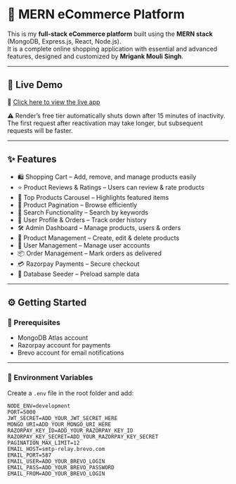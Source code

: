 # 🛒 MERN eCommerce Platform  

This is my **full-stack eCommerce platform** built using the **MERN stack** (MongoDB, Express.js, React, Node.js).  
It is a complete online shopping application with essential and advanced features, designed and customized by **Mrigank Mouli Singh**.  

---

## 🚀 Live Demo  
🔗 [Click here to view the live app](https://mern-shop-abxs.onrender.com/)  

⚠️ Render’s free tier automatically shuts down after 15 minutes of inactivity.  
The first request after reactivation may take longer, but subsequent requests will be faster.  

---

## ✨ Features  

- 🛍️ Shopping Cart – Add, remove, and manage products easily  
- ⭐ Product Reviews & Ratings – Users can review & rate products  
- 🎡 Top Products Carousel – Highlights featured items  
- 📄 Product Pagination – Browse efficiently  
- 🔎 Search Functionality – Search by keywords  
- 👤 User Profile & Orders – Track order history  
- 🛠️ Admin Dashboard – Manage products, users & orders  
- 🛒 Product Management – Create, edit & delete products  
- 👥 User Management – Manage user accounts  
- 📦 Order Management – Mark orders as delivered  
- 💳 Razorpay Payments – Secure checkout  
- 🌱 Database Seeder – Preload sample data  

---

## ⚙️ Getting Started  

### 🔑 Prerequisites  
- MongoDB Atlas account  
- Razorpay account for payments  
- Brevo account for email notifications  

---

### 📑 Environment Variables  

Create a `.env` file in the root folder and add:  

```env
NODE_ENV=development
PORT=5000
JWT_SECRET=ADD_YOUR_JWT_SECRET_HERE
MONGO_URI=ADD_YOUR_MONGO_URI_HERE
RAZORPAY_KEY_ID=ADD_YOUR_RAZORPAY_KEY_ID
RAZORPAY_KEY_SECRET=ADD_YOUR_RAZORPAY_KEY_SECRET
PAGINATION_MAX_LIMIT=12
EMAIL_HOST=smtp-relay.brevo.com
EMAIL_PORT=587
EMAIL_USER=ADD_YOUR_BREVO_LOGIN
EMAIL_PASS=ADD_YOUR_BREVO_PASSWORD
EMAIL_FROM=ADD_YOUR_BREVO_LOGIN

